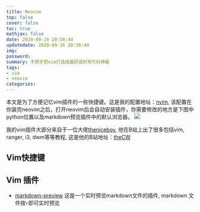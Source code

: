```yaml
---
title: Neovim
top: false
cover: false
toc: true
mathjax: false
date: 2020-09-16 20:58:44
updatedate: 2020-09-16 20:58:44
img:
password:
summary: 手把手把vim打造成最舒适的写代码神器
tags:
- vim
- neovim
categories:
---
```


本文是为了方便记忆vim插件的一些快捷键。这是我的配置地址：[nvim](https://github.com/liuyaanng/nvim), 该配置在你装完neovim之后，打开neovim后会自动安装插件，你需要修改的地方是下图中python位置以及markdown预览插件中的默认浏览器。
![](https://cdn.jsdelivr.net/gh/liuyaanng/Blog_source@master/blog_images/Neovim/1.jpg) 

我的vim插件大部分来自于一位大佬[theniceboy](https://github.com/theniceboy), 他在B站上出了很多包括vim, ranger, i3, dwm等等教程, 这是他的B站地址：[theCW](https://space.bilibili.com/13081489?from=search&seid=4240676561582012103) 
## Vim快捷键


## Vim 插件

- [markdown-preview](https://github.com/iamcco/markdown-preview.nvim) 这是一个实时预览markdown文件的插件, markdown 文件按`r`即可实时预览

